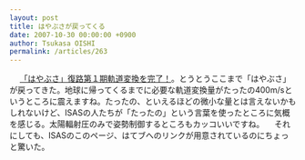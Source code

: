 ```yaml
---
layout: post
title: はやぶさが戻ってくる
date: 2007-10-30 00:00:00 +0900
author: Tsukasa OISHI
permalink: /articles/263
---
```


　 [「はやぶさ」復路第１期軌道変換を完了！](http://www.isas.jaxa.jp/j/topics/topics/2007/1029.shtml)。とうとうここまで「はやぶさ」が戻ってきた。地球に帰ってくるまでに必要な軌道変換量がたったの400m/sというところに震えますね。たったの、といえるほどの微小な量とは言えないかもしれないけど、ISASの人たちが「たったの」という言葉を使ったところに気概を感じる。太陽輻射圧のみで姿勢制御するところもカッコいいですね。
　それにしても、ISASのこのページ、はてブへのリンクが用意されているのにちょっと驚いた。

